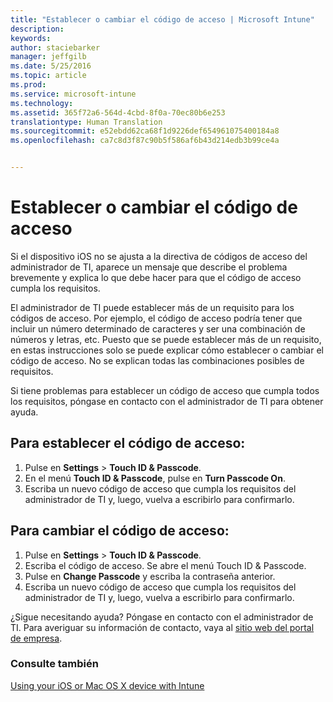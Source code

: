 ```yaml
---
title: "Establecer o cambiar el código de acceso | Microsoft Intune"
description: 
keywords: 
author: staciebarker
manager: jeffgilb
ms.date: 5/25/2016
ms.topic: article
ms.prod: 
ms.service: microsoft-intune
ms.technology: 
ms.assetid: 365f72a6-564d-4cbd-8f0a-70ec80b6e253
translationtype: Human Translation
ms.sourcegitcommit: e52ebdd62ca68f1d9226def654961075400184a8
ms.openlocfilehash: ca7c8d3f87c90b5f586af6b43d214edb3b99ce4a


---
```


# Establecer o cambiar el código de acceso

Si el dispositivo iOS no se ajusta a la directiva de códigos de acceso del administrador de TI, aparece un mensaje que describe el problema brevemente y explica lo que debe hacer para que el código de acceso cumpla los requisitos.

El administrador de TI puede establecer más de un requisito para los códigos de acceso. Por ejemplo, el código de acceso podría tener que incluir un número determinado de caracteres y ser una combinación de números y letras, etc. Puesto que se puede establecer más de un requisito, en estas instrucciones solo se puede explicar cómo establecer o cambiar el código de acceso. No se explican todas las combinaciones posibles de requisitos. 

Si tiene problemas para establecer un código de acceso que cumpla todos los requisitos, póngase en contacto con el administrador de TI para obtener ayuda.

## Para establecer el código de acceso:

1. Pulse en **Settings** > **Touch ID & Passcode**.
2. En el menú **Touch ID & Passcode**, pulse en **Turn Passcode On**.
3. Escriba un nuevo código de acceso que cumpla los requisitos del administrador de TI y, luego, vuelva a escribirlo para confirmarlo.

## Para cambiar el código de acceso:

1. Pulse en **Settings** > **Touch ID & Passcode**.
2. Escriba el código de acceso. Se abre el menú Touch ID & Passcode.
2. Pulse en **Change Passcode** y escriba la contraseña anterior.
3. Escriba un nuevo código de acceso que cumpla los requisitos del administrador de TI y, luego, vuelva a escribirlo para confirmarlo.

¿Sigue necesitando ayuda? Póngase en contacto con el administrador de TI. Para averiguar su información de contacto, vaya al [sitio web del portal de empresa](http://portal.manage.microsoft.com).

### Consulte también
[Using your iOS or Mac OS X device with Intune](using-your-ios-or-mac-os-x-device-with-intune.md)


<!--HONumber=Jun16_HO4-->


